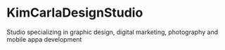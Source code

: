 # KimCarlaDesignStudio
Studio specializing in graphic design, digital marketing, photography and mobile appa development
